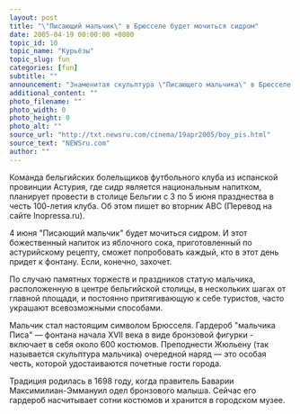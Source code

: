 ```yaml
---
layout: post
title: "\"Писающий мальчик\" в Брюсселе будет мочиться сидром"
date: 2005-04-19 00:00:00 +0000
topic_id: 10
topic_name: "Курьёзы"
topic_slug: fun
categories: [fun]
subtitle: ""
announcement: "Знаменитая скульптура \"Писающего мальчика\" в Брюсселе получит другое наполнение - вместо воды из статуи будет течь сидр. Это знаменательное событие будет происходить только один день - 4 июня 2005 года. Так бельгийские болельщики футбольной команды Sporting Gijon решили отметить столетие своего любимого футбольного клуба."
additional_content: ""
photo_filename: ""
photo_width: 0
photo_height: 0
photo_alt: ""
source_url: "http://txt.newsru.com/cinema/19apr2005/boy_pis.html"
source_text: "NEWSru.com"
author: ""
---
```

Команда бельгийских болельщиков футбольного клуба из испанской провинции Астурия, где сидр является национальным напитком, планирует провести в столице Бельгии с 3 по 5 июня празднества в честь 100-летия клуба. Об этом пишет во вторник АВС (Перевод на сайте Inopressa.ru).

4 июня "Писающий мальчик" будет мочиться сидром. И этот божественный напиток из яблочного сока, приготовленный по астурийскому рецепту, сможет попробовать каждый, кто в этот день придет к фонтану. Если, конечно, захочет.

По случаю памятных торжеств и праздников статую мальчика, расположенную в центре бельгийской столицы, в нескольких шагах от главной площади, и постоянно притягивающую к себе туристов, часто украшают всевозможными способами.

Мальчик стал настоящим символом Брюсселя. Гардероб "мальчика Писа" &mdash; фонтана начала ХVII века в виде бронзовой фигурки - включает в себя около 600 костюмов. Преподнести Жюльену (так называется скульптура мальчика) очередной наряд &mdash; это особая честь, которой удостаиваются почетные гости города.

Традиция родилась в 1698 году, когда правитель Баварии Максимилиан-Эммануил одел бронзового малыша. Сейчас его гардероб насчитывает сотни костюмов и хранится в городском музее.
